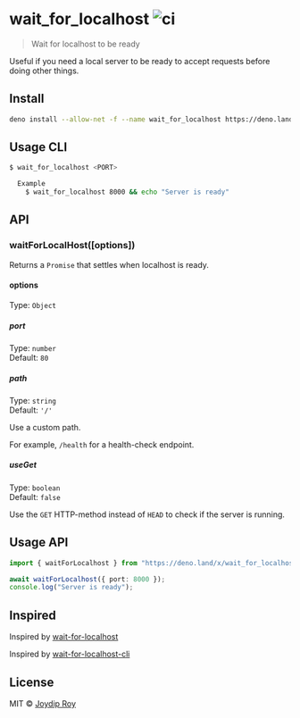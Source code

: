 # wait_for_localhost ![ci](https://github.com/rjoydip/wait_for_localhost/workflows/ci/badge.svg)

> Wait for localhost to be ready

Useful if you need a local server to be ready to accept requests before doing other things.

## Install

```sh
deno install --allow-net -f --name wait_for_localhost https://deno.land/x/wait_for_localhost/cli.ts
```

## Usage CLI

```sh
$ wait_for_localhost <PORT>

  Example
    $ wait_for_localhost 8000 && echo "Server is ready"
```

## API

### waitForLocalHost([options])

Returns a `Promise` that settles when localhost is ready.

#### options

Type: `Object`

##### port

Type: `number`<br>
Default: `80`

##### path

Type: `string`<br>
Default: `'/'`

Use a custom path.

For example, `/health` for a health-check endpoint.

##### useGet

Type: `boolean`<br>
Default: `false`

Use the `GET` HTTP-method instead of `HEAD` to check if the server is running.

## Usage API

```ts
import { waitForLocalhost } from "https://deno.land/x/wait_for_localhost/mod.ts";

await waitForLocalhost({ port: 8000 });
console.log("Server is ready");
```

## Inspired

Inspired by [wait-for-localhost](https://github.com/sindresorhus/wait-for-localhost)

Inspired by [wait-for-localhost-cli](https://github.com/sindresorhus/wait-for-localhost-cli)

## License

MIT © [Joydip Roy](https://github.com/rjoydip)
